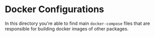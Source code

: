 # Docker Configurations

In this directory you're able to find main `docker-compose` files that are responsible for building docker images of other packages.
